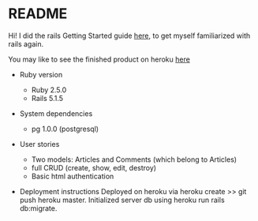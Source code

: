 # README

Hi! I did the rails Getting Started guide [here](http://guides.rubyonrails.org/getting_started.html), to get myself familiarized with rails again.

You may like to see the finished product on heroku [here]()

* Ruby version
  * Ruby 2.5.0
  * Rails 5.1.5


* System dependencies
  * pg 1.0.0 (postgresql)


* User stories
  * Two models: Articles and Comments (which belong to Articles)
  * full CRUD (create, show, edit, destroy)
  * Basic html authentication


* Deployment instructions
  Deployed on heroku via heroku create >> git push heroku master.
  Initialized server db using heroku run rails db:migrate.
